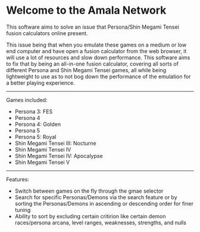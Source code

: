 # Welcome to the Amala Network

This software aims to solve an issue that Persona/Shin Megami Tensei fusion calculators online present. 

This issue being that when you emulate these games on a medium or low end computer and have open a fusion calculator from the web browser, it will use a lot of resources and slow down performance. This software aims to fix that by being an all-in-one fusion calculator, covering all sorts of different Persona and Shin Megami Tensei games, all while being lightweight to use as to not bog down the performance of the emulation for a better playing experience.

_____________________________________________________________________________

Games included:
  - Persona 3: FES
  - Persona 4
  - Persona 4: Golden
  - Persona 5
  - Persona 5: Royal
  - Shin Megami Tensei III: Nocturne
  - Shin Megami Tensei IV
  - Shin Megami Tensei IV: Apocalypse
  - Shin Megami Tensei V
  
  _____________________________________________________________________________
Features:
  - Switch between games on the fly through the gmae selector
  - Search for specific Personas/Demons via the search feature or by sorting the Personas/Demons in ascending or descending order for finer tuning
  - Ability to sort by excluding certain critirion like certain demon races/persona arcana, level ranges, weaknesses, strengths, and nulls
